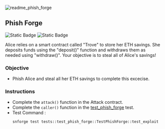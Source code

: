 ![readme_phish_forge](https://github.com/anubhav11156/Pharaonik/assets/86551390/826fbdae-498d-4978-8cbe-43e2b4419a45)
## Phish Forge
![Static Badge](https://img.shields.io/badge/Easy-green?style=flat-square)  ![Static Badge](https://img.shields.io/badge/Phishing%20Attack-blue?style=flat-square)

Alice relies on a smart contract called "Trove" to store her ETH savings. She deposits funds using the "deposit()" function and withdraws them as needed using "withdraw()". Your objective is to steal all of Alice's savings!
### Objective
- Phish Alice and steal all her ETH savings to complete this excecise.
### Instructions
- Complete the ```attack()``` function in the Attack contract.
- Complete the ```caller()``` function in the [test_phish_forge](https://github.com/anubhav11156/Pharaonik/blob/main/tests/test_phish_forge.cairo) test.
- Test Command :
    ```bash
    snforge test tests::test_phish_forge::TestPhishForge::test_exploit --exact
    ```

